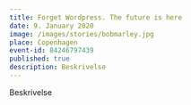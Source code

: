 ```yaml
---
title: Forget Wordpress. The future is here
date: 9. January 2020
image: /images/stories/bobmarley.jpg
place: Copenhagen
event-id: 84246797439
published: true
description: Beskrivelse
---
```


Beskrivelse